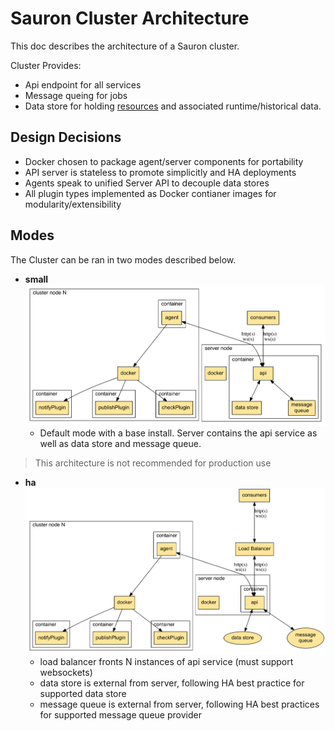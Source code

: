 # Sauron Cluster Architecture

This doc describes the architecture of a Sauron cluster.

Cluster Provides:
* Api endpoint for all services
* Message queing for jobs
* Data store for holding [resources](./resources.md) and associated runtime/historical
data.

Design Decisions
----------------

* Docker chosen to package agent/server components for portability
* API server is stateless to promote simplicitly and HA deployments
* Agents speak to unified Server API to decouple data stores
* All plugin types implemented as Docker contianer images for modularity/extensibility

Modes
-----

The Cluster can be ran in two modes described below.

* **small**
![sauron-architecture](architecture_cluster_small.png)
  * Default mode with a base install. Server contains the api service as well as data store and message queue.

> This architecture is not recommended for production use

* **ha**
![sauron-architecture](architecture_cluster_prod.png)
  * load balancer fronts N instances of api service (must support websockets)
  * data store is external from server, following HA best practice for supported data store
  * message queue is external from server, following HA best practices for supported message queue provider

